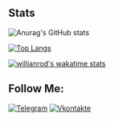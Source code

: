 ## Stats
![Anurag's GitHub stats](https://github-readme-stats.vercel.app/api?username=stimulk08&count_private=true&hide=prs,contribs&theme=radical )

[![Top Langs](https://github-readme-stats.vercel.app/api/top-langs/?username=stimulk08&layout=compact&theme=radical&langs_count=8)](https://github.com/stimulk08/github-readme-stats)

[![willianrod's wakatime stats](https://github-readme-stats.vercel.app/api/wakatime?username=stimulk08&theme=radical)](https://github.com/stimulk08/github-readme-stats)

## Follow Me:
[![Telegram](https://img.shields.io/badge/-Telegram-090909?style=for-the-badge&logo=telegram&logoColor=27A0D9)](https://t.me/stimulk08)
[![Vkontakte](https://img.shields.io/badge/-Vkontakte-090909?style=for-the-badge&logo=Vk&logoColor=4F7DB3)](https://vk.com/super96stinger)
